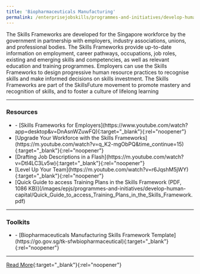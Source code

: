 ```yaml
---
title: 'Biopharmaceuticals Manufacturing'
permalink: /enterprisejobskills/programmes-and-initiatives/develop-human-capital/biopharmaceuticals-manufacturing/
---
```


The Skills Frameworks are developed for the Singapore workforce by the government in partnership with employers, industry associations, unions, and professional bodies. The Skills Frameworks provide up-to-date information on employment, career pathways, occupations, job roles, existing and emerging skills and competencies, as well as relevant education and training programmes. Employers can use the Skills Frameworks to design progressive human resource practices to recognise skills and make informed decisions on skills investment. The Skills Frameworks are part of the SkillsFuture movement to promote mastery and recognition of skills, and to foster a culture of lifelong learning

---

### Resources

<ul><li>- [Skills Frameworks for Employers](https://www.youtube.com/watch?app=desktop&v=DnAsnWZuwFQ){:target="_blank"}{:rel="noopener"}</li><li>[Upgrade Your Workforce with the Skills Frameworks](https://m.youtube.com/watch?v=q_K2-mgObPQ&time_continue=15){:target="_blank"}{:rel="noopener"}</li><li>[Drafting Job Descriptions in a Flash](https://m.youtube.com/watch?v=DtI4LC3Lv5w){:target="_blank"}{:rel="noopener"}</li><li>[Level Up Your Team](https://m.youtube.com/watch?v=r6JqshM5jWY){:target="_blank"}{:rel="noopener"}</li><li>[Quick Guide to access Training Plans in the Skills Framework (PDF, 1086 KB)](/images/epjs/programmes-and-initiatives/develop-human-capital/Quick_Guide_to_access_Training_Plans_in_the_Skills_Framework.pdf)</li></ul>

---

### Toolkits

<ul><li>- [Biopharmaceuticals Manufacturing Skills Framework Template](https://go.gov.sg/tk-sfwbiopharmaceutical){:target="_blank"}{:rel="noopener"}</li></ul>

---

[Read More](https://www.skillsfuture.gov.sg/skills-framework/biopharmmfg){:target="_blank"}{:rel="noopener"}
